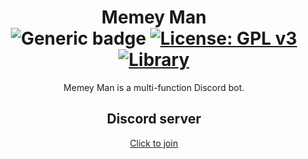 <div align="center">
  
# Memey Man <br> ![Generic badge](https://img.shields.io/badge/Version-0.4.9-brightgreen.svg) [![License: GPL v3](https://img.shields.io/badge/License-GPLv3-blue.svg)](https://www.gnu.org/licenses/gpl-3.0) [![Library](https://img.shields.io/badge/Library-Discord.js-blueviolet)](https://discord.js.org/#/)
Memey Man is a multi-function Discord bot.

## Discord server

[Click to join](https://discord.gg/t2sRz6T "Bot testing Discord server")

</div>

